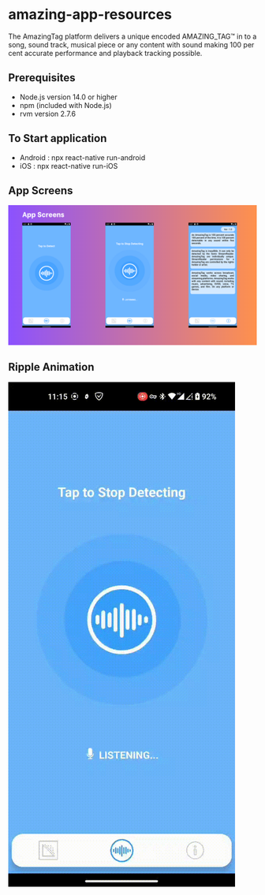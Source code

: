 # amazing-app-resources

The AmazingTag platform delivers a unique encoded AMAZING_TAG™ in to a song, sound track, musical piece or any content with sound making 100 per cent accurate performance and playback tracking possible.

## Prerequisites

- Node.js version 14.0 or higher
- npm (included with Node.js)
- rvm version 2.7.6 

## To Start application

- Android : npx react-native run-android
- iOS : npx react-native run-iOS


## App Screens

![App Screens](https://github.com/Kishore-ArbaDev/amazing-app-resources/blob/main/AmazingAppScreenshots/App%20Screens.png)

## Ripple Animation

![Alt Text](https://github.com/Kishore-ArbaDev/amazing-app-resources/blob/main/AmazingAppScreenshots/AppAnimation.gif)
